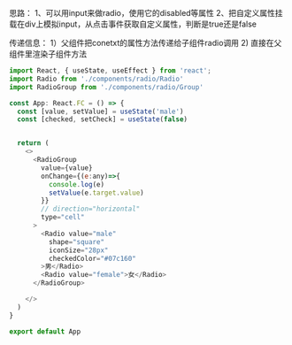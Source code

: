 思路：
1、可以用input来做radio，使用它的disabled等属性
2、把自定义属性挂载在div上模拟input，从点击事件获取自定义属性，判断是true还是false

传递信息：
1）父组件把conetxt的属性方法传递给子组件radio调用
2) 直接在父组件里渲染子组件方法

```js
import React, { useState, useEffect } from 'react';
import Radio from './components/radio/Radio'
import RadioGroup from './components/radio/Group'

const App: React.FC = () => {
  const [value, setValue] = useState('male')
  const [checked, setCheck] = useState(false)


  return (
    <>
      <RadioGroup 
        value={value}
        onChange={(e:any)=>{
          console.log(e)
          setValue(e.target.value)
        }} 
        // direction="horizontal"
        type="cell"
      >
        <Radio value="male" 
          shape="square"
          iconSize="28px"
          checkedColor="#07c160"
        >男</Radio>
        <Radio value="female">女</Radio>
      </RadioGroup>

    </>
  )
}

export default App
```